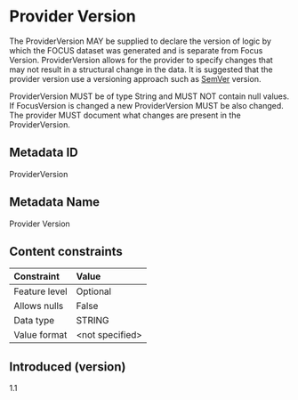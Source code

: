# Provider Version

The ProviderVersion MAY be supplied to declare the version of logic by which the FOCUS dataset was generated and is separate from Focus Version. ProviderVersion allows for the provider to specify changes that may not result in a structural change in the data. It is suggested that the provider version use a versioning approach such as [SemVer](https://semver.org) version.

ProviderVersion MUST be of type String and MUST NOT contain null values. If FocusVersion is changed a new ProviderVersion MUST be also changed. The provider MUST document what changes are present in the ProviderVersion.

## Metadata ID

ProviderVersion

## Metadata Name

Provider Version

## Content constraints

| Constraint    | Value            |
|:--------------|:-----------------|
| Feature level | Optional         |
| Allows nulls  | False            |
| Data type     | STRING           |
| Value format  | \<not specified> |

## Introduced (version)

1.1
